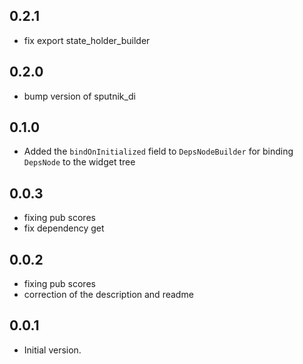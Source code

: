 ## 0.2.1

- fix export state_holder_builder

## 0.2.0

- bump version of sputnik_di

## 0.1.0

- Added the `bindOnInitialized` field to `DepsNodeBuilder` for binding `DepsNode` to the widget tree

## 0.0.3

- fixing pub scores
- fix dependency get

## 0.0.2

- fixing pub scores
- correction of the description and readme

## 0.0.1

- Initial version.
